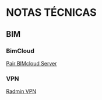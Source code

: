 # NOTAS TÉCNICAS

## BIM

### BimCloud
[Pair BIMcloud Server](https://community.graphisoft.com/t5/Teamwork-BIMcloud/BIMcloud-Basic-Does-not-Pair-Manager-with-Server/ta-p/303907)

### VPN
[Radmin VPN](www.radmin-vpn.com)

